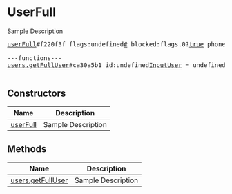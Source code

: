 # UserFull

Sample Description

<pre>
<a href="../constructor/userFull">userFull</a>#f220f3f flags:undefined<a href="../type/#.md">#</a> blocked:flags.0?<a href="../type/true.md">true</a> phone_calls_available:flags.4?<a href="../type/true.md">true</a> phone_calls_private:flags.5?<a href="../type/true.md">true</a> user:undefined<a href="../type/User.md">User</a> about:flags.1?<a href="../type/string.md">string</a> link:undefined<a href="../type/contacts.Link.md">contacts.Link</a> profile_photo:flags.2?<a href="../type/Photo.md">Photo</a> notify_settings:undefined<a href="../type/PeerNotifySettings.md">PeerNotifySettings</a> bot_info:flags.3?<a href="../type/BotInfo.md">BotInfo</a> common_chats_count:undefined<a href="../type/int.md">int</a> = undefined<a href="../type/UserFull.md">UserFull</a>;

---functions---
<a href="../method/users.getFullUser">users.getFullUser</a>#ca30a5b1 id:undefined<a href="../type/InputUser.md">InputUser</a> = undefined<a href="../type/UserFull.md">UserFull</a>;

</pre>

## Constructors

| Name | Description |
|------|-------------|
| [userFull](../constructor/userFull.md) | Sample Description |

## Methods

| Name | Description |
|------|-------------|
| [users.getFullUser](../method/users.getFullUser.md) | Sample Description |
